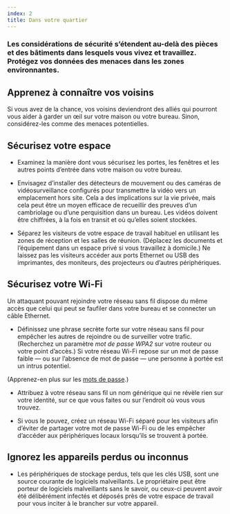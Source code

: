 ```yaml
---
index: 2
title: Dans votre quartier
---
```

### Les considérations de sécurité s’étendent au-delà des pièces et des bâtiments dans lesquels vous vivez et travaillez. Protégez vos données des menaces dans les zones environnantes.

## Apprenez à connaître vos voisins

Si vous avez de la chance, vos voisins deviendront des alliés qui pourront vous aider à garder un œil sur votre maison ou votre bureau. Sinon, considérez-les comme des menaces potentielles.

## Sécurisez votre espace

- Examinez la manière dont vous sécurisez les portes, les fenêtres et les autres points d’entrée dans votre maison ou votre bureau.

- Envisagez d’installer des détecteurs de mouvement ou des caméras de vidéosurveillance configurés pour transmettre la vidéo vers un emplacement hors site. Cela a des implications sur la vie privée, mais cela peut être un moyen efficace de recueillir des preuves d’un cambriolage ou d’une perquisition dans un bureau. Les vidéos doivent être chiffrées, à la fois en transit et où qu’elles soient stockées.

- Séparez les visiteurs de votre espace de travail habituel en utilisant les zones de réception et les salles de réunion. (Déplacez les documents et l’équipement dans un espace privé si vous travaillez à domicile.) Ne laissez pas les visiteurs accéder aux ports Ethernet ou USB des imprimantes, des moniteurs, des projecteurs ou d’autres périphériques.

## Sécurisez votre Wi-Fi

Un attaquant pouvant rejoindre votre réseau sans fil dispose du même accès que celui qui peut se faufiler dans votre bureau et se connecter un câble Ethernet.

- Définissez une phrase secrète forte sur votre réseau sans fil pour empêcher les autres de rejoindre ou de surveiller votre trafic. (Recherchez un paramètre *mot de passe WPA2* sur votre routeur ou votre point d’accès.) Si votre réseau Wi-Fi repose sur un mot de passe faible — ou sur l’absence de mot de passe — une personne à portée est un intrus potentiel.

(Apprenez-en plus sur les [mots de passe](umbrella://information/passwords).)

- Attribuez à votre réseau sans fil un nom générique qui ne révèle rien sur votre identité, sur ce que vous faites ou sur l’endroit où vous vous trouvez.

- Si vous le pouvez, créez un réseau Wi-Fi séparé pour les visiteurs afin d’éviter de partager votre mot de passe Wi-Fi ou de les empêcher d’accéder aux périphériques locaux lorsqu’ils se trouvent à portée.

## Ignorez les appareils perdus ou inconnus

- Les périphériques de stockage perdus, tels que les clés USB, sont une source courante de logiciels malveillants. Le propriétaire peut être porteur de logiciels malveillants sans le savoir, ou ceux-ci peuvent avoir été délibérément infectés et déposés près de votre espace de travail pour vous inciter à le brancher sur votre appareil.